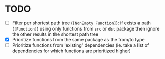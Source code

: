 # TODO

- [ ] Filter per shortest path tree (`[NonEmpty Function]`): if exists a path (`[Function]`) using only functions from `src` or `dst` package then ignore the other results in the shortest path tree
- [x] Prioritize functions from the same package as the from/to type
- [ ] Prioritize functions from 'existing' dependencies (ie. take a list of dependencies for which functions are prioritized higher)
